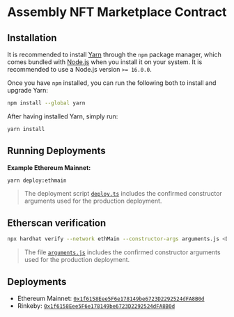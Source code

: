 # Assembly NFT Marketplace Contract

## Installation

It is recommended to install [Yarn](https://classic.yarnpkg.com) through the `npm` package manager, which comes bundled with [Node.js](https://nodejs.org) when you install it on your system. It is recommended to use a Node.js version `>= 16.0.0`.

Once you have `npm` installed, you can run the following both to install and upgrade Yarn:

```bash
npm install --global yarn
```

After having installed Yarn, simply run:

```bash
yarn install
```

## Running Deployments

**Example Ethereum Mainnet:**

```bash
yarn deploy:ethmain
```

> The deployment script [`deploy.ts`](./scripts/deploy.ts) includes the confirmed constructor arguments used for the production deployment.

## Etherscan verification

```bash
npx hardhat verify --network ethMain --constructor-args arguments.js <DEPLOYED_CONTRACT_ADDRESS>
```

> The file [`arguments.js`](./arguments.js) includes the confirmed constructor arguments used for the production deployment.

## Deployments
- Ethereum Mainnet: [`0x1f6158Eee5F6e178149be6723D2292524dFA8B0d`](https://etherscan.io/address/0x1f6158eee5f6e178149be6723d2292524dfa8b0d)
- Rinkeby: [`0x1f6158Eee5F6e178149be6723D2292524dFA8B0d`](https://rinkeby.etherscan.io/address/0x1f6158Eee5F6e178149be6723D2292524dFA8B0d)
